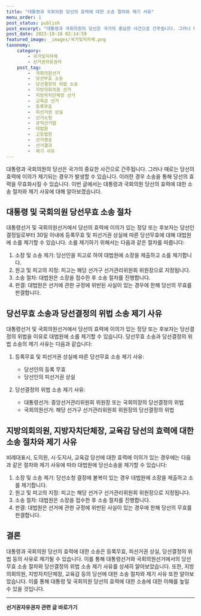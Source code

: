 ```yaml
---
title: "대통령과 국회의원 당선의 효력에 대한 소송 절차와 제기 사유"
menu_order: 1
post_status: publish
post_excerpt: "대통령과 국회의원의 당선은 국가의 중요한 사건으로 간주됩니다. 그러나 때로는 당선의 효력에 이의가 제기되는 경우가 발생할 수 있습니다. 이러한 경우 소송을 통해 당선의 효력을 무효화시킬 수 있습니다. 이번 글에서는 대통령과 국회의원 당선의 효력에 대한 소송 절차와 제기 사유에 대해 알아보겠습니다."
post_date: 2023-10-18 02:14:59
featured_image: _images/국가및지자체.png
taxonomy:
    category:
        - 국가및지자체
        - 선거권자유권자
    post_tag:
        -  국회의원선거
        -  당선무효 소송
        -  당선결정의 위법 소송
        -  지방의회의원 선거
        -  지방자치단체장 선거
        -  교육감 선거
        -  등록무효
        -  피선거권 상실
        -  선거소청
        -  공직선거법
        -  대법원
        -  고등법원
        -  선거쟁송
        -  선거결과
        -  제기 사유
---
```



대통령과 국회의원의 당선은 국가의 중요한 사건으로 간주됩니다. 그러나 때로는 당선의 효력에 이의가 제기되는 경우가 발생할 수 있습니다. 이러한 경우 소송을 통해 당선의 효력을 무효화시킬 수 있습니다. 이번 글에서는 대통령과 국회의원 당선의 효력에 대한 소송 절차와 제기 사유에 대해 알아보겠습니다. 

## 대통령 및 국회의원 당선무효 소송 절차

대통령선거 및 국회의원선거에서 당선의 효력에 이의가 있는 정당 또는 후보자는 당선인결정일로부터 30일 이내에 등록무효 및 피선거권 상실에 따른 당선무효에 대해 대법원에 소를 제기할 수 있습니다. 소를 제기하기 위해서는 다음과 같은 절차를 따릅니다:

1. 소장 및 소송 제기: 당선인을 피고로 하여 대법원에 소장을 제출하고 소를 제기합니다.
2. 원고 및 피고의 지정: 피고는 해당 선거구 선거관리위원회 위원장으로 지정됩니다.
3. 소송 절차: 대법원은 소장을 접수한 후 소송 절차를 진행합니다.
4. 판결: 대법원은 선거에 관한 규정에 위반된 사실이 있는 경우에 한해 당선의 무효를 판결합니다.

## 당선무효 소송과 당선결정의 위법 소송 제기 사유

대통령선거 및 국회의원선거에서 당선의 효력에 이의가 있는 정당 또는 후보자는 당선결정의 위법을 이유로 대법원에 소를 제기할 수 있습니다. 당선무효 소송과 당선결정의 위법 소송의 제기 사유는 다음과 같습니다:

1. 등록무효 및 피선거권 상실에 따른 당선무효 소송 제기 사유:
   - 당선인의 등록 무효
   - 당선인의 피선거권 상실

2. 당선결정의 위법 소송 제기 사유:
   - 대통령선거: 중앙선거관리위원회 위원장 또는 국회의장의 당선결정의 위법
   - 국회의원선거: 해당 선거구 선거관리위원회 위원장의 당선결정의 위법

## 지방의회의원, 지방자치단체장, 교육감 당선의 효력에 대한 소송 절차와 제기 사유

비례대표시, 도의원, 시·도지사, 교육감 당선에 대한 효력에 이의가 있는 경우에는 다음과 같은 절차와 제기 사유에 따라 대법원에 당선소송을 제기할 수 있습니다:

1. 소장 및 소송 제기: 당선소청 결정에 불복이 있는 경우 대법원에 소장을 제출하고 소를 제기합니다.
2. 원고 및 피고의 지정: 피고는 해당 선거구 선거관리위원회 위원장으로 지정됩니다.
3. 소송 절차: 대법원은 소장을 접수한 후 소송 절차를 진행합니다.
4. 판결: 대법원은 선거에 관한 규정에 위반된 사실이 있는 경우에 한해 당선의 무효를 판결합니다.

## 결론

대통령과 국회의원 당선의 효력에 대한 소송은 등록무효, 피선거권 상실, 당선결정의 위법 등의 사유로 제기될 수 있습니다. 이를 통해 대통령선거와 국회의원선거에서의 당선무효 소송 절차와 당선결정의 위법 소송 제기 사유를 상세히 알아보았습니다. 또한, 지방의회의원, 지방자치단체장, 교육감 등의 당선에 대한 소송 절차와 제기 사유 또한 알아보았습니다. 이를 통해 대통령 및 국회의원 당선의 효력에 대한 소송에 대한 이해를 높일 수 있을 것입니다.
<!-- wp:separator -->
<hr class="wp-block-separator has-alpha-channel-opacity"/>
<!-- /wp:separator -->

<!-- wp:group {"backgroundColor":"base","layout":{"type":"constrained"}} -->
<div class="wp-block-group has-base-background-color has-background"><!-- wp:paragraph {"align":"center","fontSize":"medium"} -->
<p class="has-text-align-center has-large-font-size"><strong>선거권자유권자 관련 글 바로가기</strong></p>
<!-- /wp:paragraph -->


<!-- wp:latest-posts
{"categories":[{"id":7202,"count":19,"description":"","link":"https://uknowlaw.com/category/%ec%84%a0%ea%b1%b0%ea%b6%8c%ec%9e%90%ec%9c%a0%ea%b6%8c%ec%9e%90/","name":"선거권자유권자","slug":"선거권자유권자","taxonomy":"category","parent":0,"meta":[],"_links":{"self":[{"href":"https://uknowlaw.com/wp-json/wp/v2/categories/7202"}],"collection":[{"href":"https://uknowlaw.com/wp-json/wp/v2/categories"}],"about":[{"href":"https://uknowlaw.com/wp-json/wp/v2/taxonomies/category"}],"wp:post_type":[{"href":"https://uknowlaw.com/wp-json/wp/v2/posts?categories=7202"}],"curies":[{"name":"wp","href":"https://api.w.org/{rel}","templated":true}]}}],"postsToShow":100,"excerptLength":28,"postLayout":"grid","columns":2,"featuredImageAlign":"left","featuredImageSizeSlug":"large","fontSize":"small"} /--></div>
<!-- /wp:group -->
